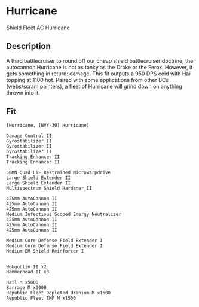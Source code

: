 # Hurricane

Shield Fleet AC Hurricane

## Description
A third battlecruiser to round off our cheap shield battlecruiser doctrine, the autocannon Hurricane is not as tanky
as the Drake or the Ferox. However, it gets something in return: damage. This fit outputs a 950 DPS cold with Hail
topping at 1100 hot. Paired with some applications from other BCs (webs/scram painters), a fleet of Hurricane will
grind down on anything thrown into it.

## Fit
```
[Hurricane, [NVY-30] Hurricane]

Damage Control II
Gyrostabilizer II
Gyrostabilizer II
Gyrostabilizer II
Tracking Enhancer II
Tracking Enhancer II

50MN Quad LiF Restrained Microwarpdrive
Large Shield Extender II
Large Shield Extender II
Multispectrum Shield Hardener II

425mm AutoCannon II
425mm AutoCannon II
425mm AutoCannon II
Medium Infectious Scoped Energy Neutralizer
425mm AutoCannon II
425mm AutoCannon II
425mm AutoCannon II

Medium Core Defense Field Extender I
Medium Core Defense Field Extender I
Medium EM Shield Reinforcer I


Hobgoblin II x2
Hammerhead II x3

Hail M x5000
Barrage M x3000
Republic Fleet Depleted Uranium M x1500
Republic Fleet EMP M x1500
```